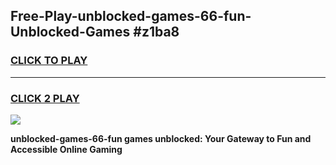 
## Free-Play-unblocked-games-66-fun-Unblocked-Games #z1ba8
<h3>
<a href="https://news.freeplayer.one?title=unblocked-games-66-fun&ref=8M">CLICK TO PLAY</a></h3>
<hr>

<h3>
<a href="https://news.freeplayer.one?title=unblocked-games-66-fun&ref=8M">CLICK 2 PLAY</a>
  
</h3>

<a href="https://news.freeplayer.one?title=unblocked-games-66-fun&ref=8M"><img src="https://clearcache.store/games.png"></a>


**unblocked-games-66-fun games unblocked: Your Gateway to Fun and Accessible Online Gaming**
